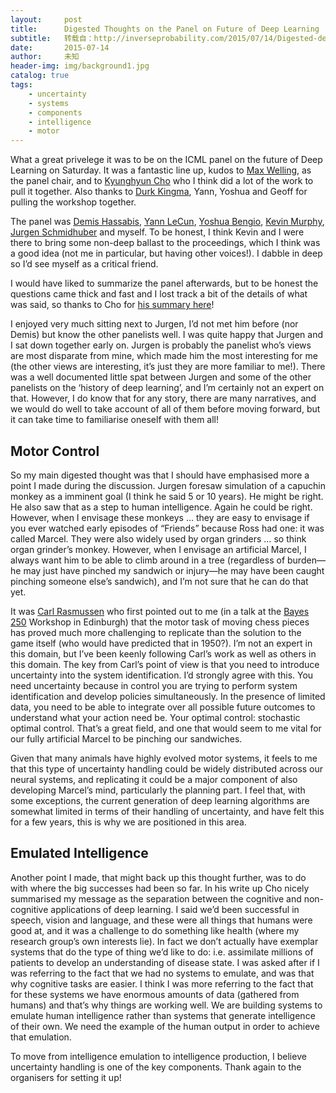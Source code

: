 ```yaml
---
layout:     post
title:      Digested Thoughts on the Panel on Future of Deep Learning
subtitle:   转载自：http://inverseprobability.com/2015/07/14/Digested-deep-panel
date:       2015-07-14
author:     未知
header-img: img/background1.jpg
catalog: true
tags:
    - uncertainty
    - systems
    - components
    - intelligence
    - motor
---
```


What a great privelege it was to be on the ICML panel on the future of Deep Learning on Saturday. It was a fantastic line up, kudos to [Max Welling](https://www.ics.uci.edu/~welling), as the panel chair, and to [Kyunghyun Cho](http://www.kyunghyuncho.me/) who I think did a lot of the work to pull it together. Also thanks to [Durk Kingma](http://dpkingma.com/), Yann, Yoshua and Geoff for pulling the workshop together.

The panel was [Demis Hassabis](http://demishassabis.com/), [Yann LeCun](http://yann.lecun.com/), [Yoshua Bengio](http://www.iro.umontreal.ca/~bengioy/yoshua_en/index.html), [Kevin Murphy](http://research.google.com/pubs/KevinMurphy.html), [Jurgen Schmidhuber](http://people.idsia.ch/~juergen) and myself. To be honest, I think Kevin and I were there to bring some non-deep ballast to the proceedings, which I think was a good idea (not me in particular, but having other voices!). I dabble in deep so I’d see myself as a critical friend.

I would have liked to summarize the panel afterwards, but to be honest the questions came thick and fast and I lost track a bit of the details of what was said, so thanks to Cho for [his summary here](http://www.kyunghyuncho.me/home/blog/briefsummaryofthepaneldiscussionatdlworkshopicml2015)!

I enjoyed very much sitting next to Jurgen, I’d not met him before (nor Demis) but know the other panelists well. I was quite happy that Jurgen and I sat down together early on. Jurgen is probably the panelist who’s views are most disparate from mine, which made him the most interesting for me (the other views are interesting, it’s just they are more familiar to me!). There was a well documented little spat between Jurgen and some of the other panelists on the ‘history of deep learning’, and I’m certainly not an expert on that. However, I do know that for any story, there are many narratives, and we would do well to take account of all of them before moving forward, but it can take time to familiarise oneself with them all!

## Motor Control

So my main digested thought was that I should have emphasised more a point I made during the discussion. Jurgen foresaw simulation of a capuchin monkey as a imminent goal (I think he said 5 or 10 years). He might be right. He also saw that as a step to human intelligence. Again he could be right. However, when I envisage these monkeys … they are easy to envisage if you ever watched early episodes of “Friends” because Ross had one: it was called Marcel. They were also widely used by organ grinders … so think organ grinder’s monkey. However, when I envisage an artificial Marcel, I always want him to be able to climb around in a tree (regardless of burden—he may just have pinched my sandwich or injury—he may have been caught pinching someone else’s sandwich), and I’m not sure that he can do that yet.

It was [Carl Rasmussen](http://learning.eng.cam.ac.uk/carl) who first pointed out to me (in a talk at the [Bayes 250](http://conferences.inf.ed.ac.uk/bayes250) Workshop in Edinburgh) that the motor task of moving chess pieces has proved much more challenging to replicate than the solution to the game itself (who would have predicted that in 1950?). I’m not an expert in this domain, but I’ve been keenly following Carl’s work as well as others in this domain. The key from Carl’s point of view is that you need to introduce uncertainty into the system identification. I’d strongly agree with this. You need uncertainty because in control you are trying to perform system identification and develop policies simultaneously. In the presence of limited data, you need to be able to integrate over all possible future outcomes to understand what your action need be. Your optimal control: stochastic optimal control. That’s a great field, and one that would seem to me vital for our fully artificial Marcel to be pinching our sandwiches.

Given that many animals have highly evolved motor systems, it feels to me that this type of uncertainty handling could be widely distributed across our neural systems, and replicating it could be a major component of also developing Marcel’s mind, particularly the planning part. I feel that, with some exceptions, the current generation of deep learning algorithms are somewhat limited in terms of their handling of uncertainty, and have felt this for a few years, this is why we are positioned in this area.

## Emulated Intelligence

Another point I made, that might back up this thought further, was to do with where the big successes had been so far. In his write up Cho nicely summarised my message as the separation between the cognitive and non-cognitive applications of deep learning. I said we’d been successful in speech, vision and language, and these were all things that humans were good at, and it was a challenge to do something like health (where my research group’s own interests lie). In fact we don’t actually have exemplar systems that do the type of thing we’d like to do: i.e. assimilate millions of patients to develop an understanding of disease state. I was asked after if I was referring to the fact that we had no systems to emulate, and was that why cognitive tasks are easier. I think I was more referring to the fact that for these systems we have enormous amounts of data (gathered from humans) and that’s why things are working well. We are building systems to emulate human intelligence rather than systems that generate intelligence of their own. We need the example of the human output in order to achieve that emulation.

To move from intelligence emulation to intelligence production, I believe uncertainty handling is one of the key components. Thank again to the organisers for setting it up!
